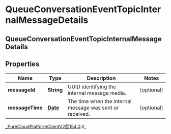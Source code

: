# QueueConversationEventTopicInternalMessageDetails

## QueueConversationEventTopicInternalMessageDetails

## Properties

|Name | Type | Description | Notes|
|------------ | ------------- | ------------- | -------------|
| **messageId** | **String** | UUID identifying the internal message media. | [optional] |
| **messageTime** | [**Date**](Date) | The time when the internal message was sent or received. | [optional] |



_PureCloudPlatformClientV2@154.0.0_
